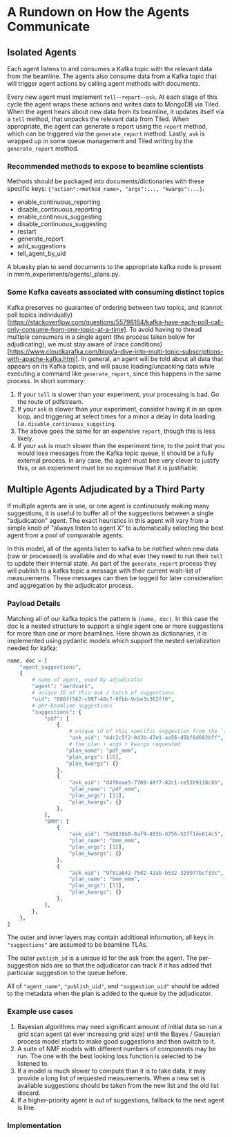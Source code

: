 # A Rundown on How the Agents Communicate

## Isolated Agents
Each agent listens to and consumes a Kafka topic with the relevant data from the beamline.
The agents also consume data from a Kafka topic that will trigger agent actions by calling agent methods
with documents.

Every new agent must implement `tell`--`report`--`ask`.
At each stage of this cycle the agent wraps these actions and writes data to MongoDB via Tiled.
When the agent hears about new data from its beamline, it updates itself via a `tell` method, that unpacks the relevant data from Tiled.
When appropriate, the agent can generate a report using the `report` method, which can be triggered *via* the `generate_report` method.
Lastly, `ask` is wrapped up in some queue management and Tiled writing by the `generate_report` method.

### Recommended methods to expose to beamline scientists
Methods should be packaged into documents/dictionaries with these specific keys: `{"action":<method_name>, "args":..., "kwargs":...}`.

- enable_continuous_reporting
- disable_continuous_reporting
- enable_continous_suggesting
- disable_continuous_suggesting
- restart
- generate_report
- add_suggestions
- tell_agent_by_uid

A bluesky plan to send documents to the appropriate kafka node is present in  mmm_experiments/agents/_plans.py.

### Some Kafka caveats associated with consuming distinct topics
Kafka preserves no guarantee of ordering between two topics, and (cannot poll topics individually)[https://stackoverflow.com/questions/55798164/kafka-have-each-poll-call-only-consume-from-one-topic-at-a-time].
To avoid having to thread multiple consumers in a single agent (the process taken below for adjudicating), we must stay
aware of (race conditions)[https://www.cloudkarafka.com/blog/a-dive-into-multi-topic-subscriptions-with-apache-kafka.html].
In general, an agent will be told about all data that appears on its Kafka topics, and will pause loading/unpacking data
while executing a command like `generate_report`, since this happens in the same process.
In short summary: 
1. If your `tell` is slower than your experiment, your processing is bad. Go the route of pdfstream.
2. If your `ask` is slower than your experiment, consider having it in an open loop, 
and triggering at select times for a minor a delay in data loading. I.e. `disable_continuous_suggsting`.
3. The above goes the same for an expensive `report`, though this is less likely. 
4. If your `ask` is much slower than the experiment time, to the point that you would lose messages from the Kafka topic
queue, it should be a fully external process. In any case, the agent must bne very clever to justify this,
or an experiment must be so expensive that it is justifiable. 


## Multiple Agents Adjudicated by a Third Party

If multiple agents are is use, or one agent is continuously making many
suggestions, it is useful to buffer all of the suggestions between a single
"adjudication" agent.  The exact heuristics in this agent will vary from a
simple knob of "always listen to agent X" to automatically selecting the best
agent from a pool of comparable agents.

In this model, all of the agents listen to kafka to be notified when new data
(raw or processed) is available and do what ever they need to run their `tell`
to update their internal state.  As part of the `generate_report` process they
will publish to a kafka topic a message with their current wish-list of
measurements.  These messages can then be logged for later consideration and
aggregation by the adjudicator process.

### Payload Details

Matching all of our kafka topics the pattern is `(name, doc)`.  In this case
the doc is a nested structure to support a single agent one or more
suggestions for more than one or more beamlines. Here shown as dictionaries, it
is implemented using pydantic models which support the nested serialization needed for kafka:

```python
name, doc = [
    "agent_suggestions",
    {
        # name of agent, used by adjudicator
        "agent": "aardvark",
        # unique ID of this ask / batch of suggestions
        "uid": "086ff562-c997-48c7-9fbb-9cbe3c362ff0",
        # per-beamline suggestions
        "suggestions": {
            "pdf": [
                {
                    # unique id of this specific suggestion from the `ask` call
                    "ask_uid": "4dc2c5f2-843b-47e1-aa56-d5bf6d682bff",
                    # the plan + args + kwargs requested
                   "plan_name": "pdf_mmm",
                   "plan_args": [10],
                   "plan_kwargs": {}
                },
                {
                    "ask_uid": "d4f6eae5-7789-48f7-82c1-ce51b9118c8b",
                    "plan_name": "pdf_mmm",
                    "plan_args": [11],
                    "plan_kwargs": {}
                },
            ],
            "BMM": [
                {
                    "ask_uid": "5e0826b8-8af9-403b-8756-52ff1de614c5",
                    "plan_name": "bmm_mmm",
                    "plan_args": [12],
                    "plan_kwargs": {}
                },
                {
                    "ask_uid": "9f81ab42-75d2-42ab-b532-329977bcf33c",
                    "plan_name": "bmm_mmm",
                    "plan_args": [13],
                    "plan_kwargs": {}
                },
            ],
        },
    },
]

```

The outer and inner layers may contain additional information, all keys in
`"suggestions"` are assumed to be beamline TLAs.

The outer `publish_id` is a unique id for the ask from the agent.  The
per-suggestion aids are so that the adjudicator can track if it has added that
particular suggestion to the queue before.

All of `"agent_name"`, `"publish_uid"`, and `"suggestion_uid"` should be added
to the metadata when the plan is added to the queue by the adjudicator.


### Example use cases

1. Bayesian algorithms may need significant amount of initial data so run a
   grid scan agent (at ever increasing grid size) until the Bayes / Gaussian
   process model starts to make good suggestions and then switch to it.
2. A suite of NMF models with different numbers of components may be run.  The
   one with the best looking loss function is selected to be listened to.
3. If a model is much slower to compute than it is to take data, it may provide
   a long list of requested measurements.  When a new set is available
   suggestions should be taken from the new list and the old list discard.
4. If a higher-priority agent is out of suggestions, fallback to the next agent is line.


### Implementation

